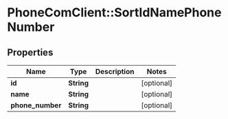 # PhoneComClient::SortIdNamePhoneNumber

## Properties
Name | Type | Description | Notes
------------ | ------------- | ------------- | -------------
**id** | **String** |  | [optional]
**name** | **String** |  | [optional]
**phone_number** | **String** |  | [optional]


